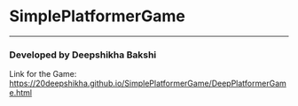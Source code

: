 # SimplePlatformerGame
***
### Developed by Deepshikha Bakshi
Link for the Game: https://20deepshikha.github.io/SimplePlatformerGame/DeepPlatformerGame.html
